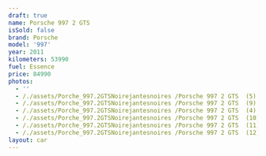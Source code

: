 ```yaml
---
draft: true
name: Porsche 997 2 GTS
isSold: false
brand: Porsche
model: '997'
year: 2011
kilometers: 53990
fuel: Essence
price: 84990
photos:
  - ''
  - /./assets/Porche_997.2GTSNoirejantesnoires /Porsche 997 2 GTS  (5).jpg
  - /./assets/Porche_997.2GTSNoirejantesnoires /Porsche 997 2 GTS  (9).jpg
  - /./assets/Porche_997.2GTSNoirejantesnoires /Porsche 997 2 GTS  (4).jpg
  - /./assets/Porche_997.2GTSNoirejantesnoires /Porsche 997 2 GTS  (10).jpg
  - /./assets/Porche_997.2GTSNoirejantesnoires /Porsche 997 2 GTS  (11).jpg
  - /./assets/Porche_997.2GTSNoirejantesnoires /Porsche 997 2 GTS  (12).jpg
layout: car
---
```



